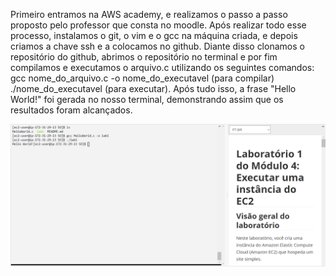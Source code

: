Primeiro entramos na AWS academy, e realizamos o passo a passo proposto pelo professor que consta no moodle. Após realizar todo esse processo, instalamos o git, o vim e o gcc na máquina criada, e depois criamos a chave ssh e a colocamos no github. Diante disso clonamos o repositório do github, abrimos o repositório no terminal e por fim compilamos e executamos o arquivo.c utilizando os seguintes comandos: 
gcc nome_do_arquivo.c -o nome_do_executavel (para compilar)
./nome_do_executavel (para executar).
Após tudo isso, a frase "Hello World!" foi gerada no nosso terminal, demonstrando assim que os resultados foram alcançados.

![Texto Alternativo](https://github.com/Neto-Sciamarelli/SO/blob/main/Lab1/Captura%20de%20tela%202024-03-04%20153750.png?raw=true)



